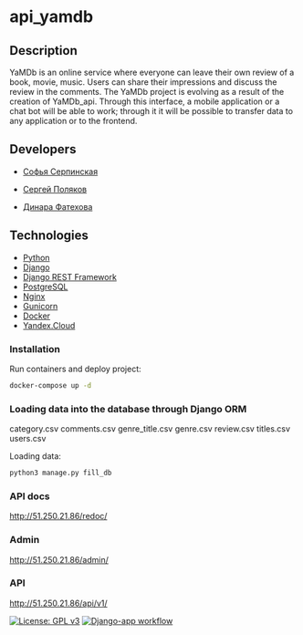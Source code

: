 # api_yamdb

## Description

YaMDb is an online service where everyone can leave their own review of a book, movie, music. Users can share their impressions and discuss the review in the comments.
The YaMDb project is evolving as a result of the creation of YaMDb_api. Through this interface, a mobile application or a chat bot will be able to work; through it it will be possible to transfer data to any application or to the frontend.

## Developers

- [Софья Серпинская](https://github.com/sofyaserpinskaya)

- [Сергей Поляков](https://github.com/SergeyPolyakov87)

- [Динара Фатехова](https://github.com/Dinara-F)

## Technologies
- [Python](https://www.python.org/)
- [Django](https://www.djangoproject.com/)
- [Django REST Framework](https://www.django-rest-framework.org/)
- [PostgreSQL](https://www.postgresql.org/)
- [Nginx](https://nginx.org/)
- [Gunicorn](https://gunicorn.org/)
- [Docker](https://www.docker.com/)
- [Yandex.Cloud](https://cloud.yandex.ru/)


### Installation

Run containers and deploy project:

```bash
docker-compose up -d
```

### Loading data into the database through Django ORM

category.csv
comments.csv
genre_title.csv
genre.csv
review.csv
titles.csv
users.csv

Loading data:

```bash
python3 manage.py fill_db
```

### API docs

<http://51.250.21.86/redoc/>

### Аdmin

<http://51.250.21.86/admin/>

### API

<http://51.250.21.86/api/v1/>


[![License: GPL v3](https://img.shields.io/badge/License-GPLv3-blue.svg)](https://www.gnu.org/licenses/gpl-3.0)
[![Django-app workflow](https://github.com/Dinara-F/yamdb_final/actions/workflows/yamdb_workflow.yml/badge.svg)](https://github.com/Dinara-F/yamdb_final/actions/workflows/yamdb_workflow.yml)
